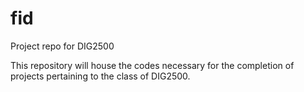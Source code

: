 # fid
Project repo for DIG2500

This repository will house the codes necessary for the completion of projects pertaining to the class of DIG2500.
